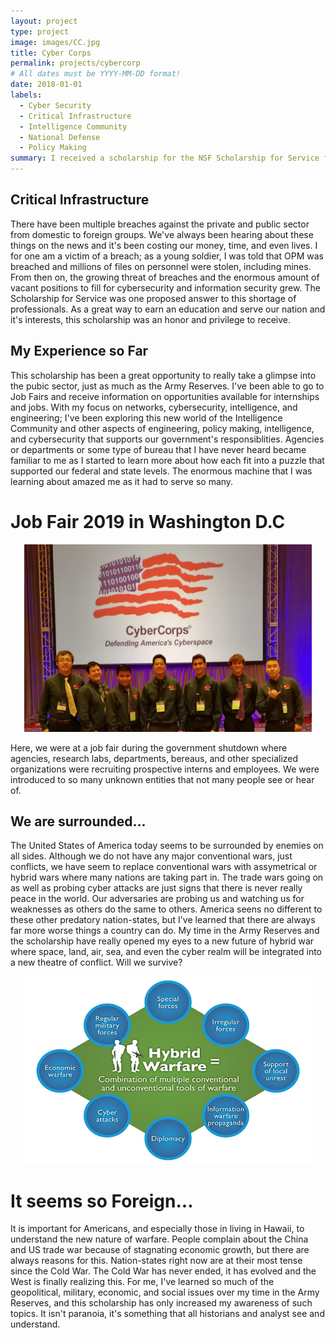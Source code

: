 ```yaml
---
layout: project
type: project
image: images/CC.jpg
title: Cyber Corps
permalink: projects/cybercorp
# All dates must be YYYY-MM-DD format!
date: 2018-01-01
labels:
  - Cyber Security
  - Critical Infrastructure
  - Intelligence Community
  - National Defense
  - Policy Making
summary: I received a scholarship for the NSF Scholarship for Service for the Cyber Corps.
---
```


## Critical Infrastructure

There have been multiple breaches against the private and public sector from domestic to foreign groups. We've always been hearing about these things on the news and it's been costing our money, time, and even lives. I for one am a victim of a breach; as a young soldier, I was told that OPM was breached and millions of files on personnel were stolen, including mines. From then on, the growing threat of breaches and the enormous amount of vacant positions to fill for cybersecurity and information security grew. The Scholarship for Service was one proposed answer to this shortage of professionals. As a great way to earn an education and serve our nation and it's interests, this scholarship was an honor and privilege to receive.

## My Experience so Far

This scholarship has been a great opportunity to really take a glimpse into the pubic sector, just as much as the Army Reserves. I've been able to go to Job Fairs and receive information on opportunities available for internships and jobs. With my focus on networks, cybersecurity, intelligence, and engineering; I've been exploring this new world of the Intelligence Community and other aspects of engineering, policy making, intelligence, and cybersecurity that supports our government's responsiblities. Agencies or departments or some type of bureau that I have never heard became familiar to me as I started to learn more about how each fit into a puzzle that supported our federal and state levels. The enormous machine that I was learning about amazed me as it had to serve so many.

# Job Fair 2019 in Washington D.C

<p align="center">
  <img class ="ui medium rounded image" width="460" height="300" src="../images/1.jpg">
</p>

Here, we were at a job fair during the government shutdown where agencies, research labs, departments, bereaus, and other specialized organizations were recruiting prospective interns and employees. We were introduced to so many unknown entities that not many people see or hear of.

## We are surrounded...

The United States of America today seems to be surrounded by enemies on all sides. Although we do not have any major conventional wars, just conflicts, we have seem to replace conventional wars with assymetrical or hybrid wars where many nations are taking part in. The trade wars going on as well as probing cyber attacks are just signs that there is never really peace in the world. Our adversaries are probing us and watching us for weaknesses as others do the same to others. America seens no different to these other predatory nation-states, but I've learned that there are always far more worse things a country can do. My time in the Army Reserves and the scholarship have really opened my eyes to a new future of hybrid war where space, land, air, sea, and even the cyber realm will be integrated into a new theatre of conflict. Will we survive? 

<p align="center">
  <img class = "ui medium image" width="460" height="300" src="../images/hw-hybrid_warfare-001.jpg">
</p>

# It seems so Foreign...

It is important for Americans, and especially those in living in Hawaii, to understand the new nature of warfare. People complain about the China and US trade war because of stagnating economic growth, but there are always reasons for this. Nation-states right now are at their most tense since the Cold War. The Cold War has never ended, it has evolved and the West is finally realizing this. For me, I've learned so much of the geopolitical, military, economic, and social issues over my time in the Army Reserves, and this scholarship has only increased my awareness of such topics. It isn't paranoia, it's something that all historians and analyst see and understand. 
